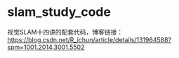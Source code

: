 # slam_study_code
视觉SLAM十四讲的配套代码，博客链接：
https://blog.csdn.net/R_ichun/article/details/131964588?spm=1001.2014.3001.5502